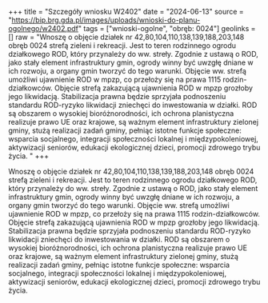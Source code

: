 +++
title = "Szczegóły wniosku W2402"
date = "2024-06-13"
source = "https://bip.brg.gda.pl/images/uploads/wnioski-do-planu-ogolnego/w2402.pdf"
tags = ["wnioski-ogolne", "obręb: 0024"]
geolinks = []
raw = "Wnoszę o objęcie działek nr 42,80,104,110,138,139,188,203,148 obręb 0024 strefą zieleni i rekreacji. Jest to teren rodzinnego ogrodu działkowego ROD, który przynależy do ww. streły. Zgodnie z ustawą o ROD, jako stały element infrastruktury gmin, ogrody winny być uwzgłę dniane w ich rozwoju, a organy gmin tworzyć do tego warunki. Objęcie ww. strefą umożliwi ujawnienie ROD w mpzp, co przełoży się na prawa 1115 rodzin-działkowców. Objęcie strefą zakazującą ujawnienia ROD w mpzp grozłoby jego likwidacją. Stabilizacja prawna będzie sprzyjała podnoszeniu standardu ROD-ryzyko likwidacji zniechęci do inwestowania w działki. ROD są obszarem o wysokiej bioróżnorodności, ich ochrona planistyczna realizuje prawo UE oraz krajowe, są ważnym element infrastruktury zielonej gminy, stużą realizacji zadań gminy, pełniąc istotne funkcje społeczne: wsparcia socjalnego, integracji społeczności lokalnej i międzypokoleniowej, aktywizacji seniorów, edukacji ekologicznej dzieci, promocji zdrowego trybu życia. "
+++

Wnoszę o objęcie działek nr 42,80,104,110,138,139,188,203,148 obręb 0024 strefą zieleni i
rekreacji. Jest to teren rodzinnego ogrodu działkowego ROD, który przynależy do ww. streły. Zgodnie z
ustawą o ROD, jako stały element infrastruktury gmin, ogrody winny być uwzgłę dniane w ich rozwoju, a
organy gmin tworzyć do tego warunki. Objęcie ww. strefą umożliwi ujawnienie ROD w mpzp, co
przełoży się na prawa 1115 rodzin-działkowców. Objęcie strefą zakazującą ujawnienia ROD w mpzp
grozłoby jego likwidacją. Stabilizacja prawna będzie sprzyjała podnoszeniu standardu ROD-ryzyko
likwidacji zniechęci do inwestowania w działki. ROD są obszarem o wysokiej bioróżnorodności, ich
ochrona planistyczna realizuje prawo UE oraz krajowe, są ważnym element infrastruktury zielonej
gminy, stużą realizacji zadań gminy, pełniąc istotne funkcje społeczne: wsparcia socjalnego, integracji
społeczności lokalnej i międzypokoleniowej, aktywizacji seniorów, edukacji ekologicznej dzieci, promocji
zdrowego trybu życia.



